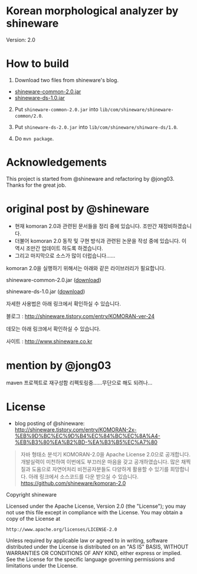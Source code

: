 Korean morphological analyzer by shineware
==========================================

Version: 2.0

# How to build

1. Download two files from shineware's blog.
* [shineware-common-2.0.jar](http://shineware.tistory.com/attachment/cfile9.uf@2752823C542945A30BE87B.jar>download)
* [shineware-ds-1.0.jar](http://shineware.tistory.com/attachment/cfile10.uf@22510A3C542945AB0DF2ED.jar>download)

2. Put `shineware-common-2.0.jar` into `lib/com/shineware/shineware-common/2.0`.

3. Put `shineware-ds-2.0.jar` into `lib/com/shineware/shinware-ds/1.0`.

4. Do `mvn package`.

# Acknowledgements

This project is started from @shineware and refactoring by @jong03. Thanks for the great job.  

# original post by @shineware

* 현재 komoran 2.0과 관련된 문서들을 정리 중에 있습니다. 조만간 재정비하겠습니다.
* 더불어 komoran 2.0 동작 및 구현 방식과 관련된 논문을 작성 중에 있습니다. 이 역시 조만간 업데이트 하도록 하겠습니다.
* 그리고 마지막으로 소스가 많이 더럽습니다......

komoran 2.0을 실행하기 위해서는 아래와 같은 라이브러리가 필요합니다.

shineware-common-2.0.jar (<a href=http://shineware.tistory.com/attachment/cfile9.uf@2752823C542945A30BE87B.jar>download</a>)

shineware-ds-1.0.jar (<a href=http://shineware.tistory.com/attachment/cfile10.uf@22510A3C542945AB0DF2ED.jar>download</a>)

자세한 사용법은 아래 링크에서 확인하실 수 있습니다.

블로그 : http://shineware.tistory.com/entry/KOMORAN-ver-24

데모는 아래 링크에서 확인하실 수 있습니다.

사이트 : http://www.shineware.co.kr

# mention by @jong03

maven 프로젝트로 재구성함 리펙토링중......무단으로 해도 되려나...

# License

* blog posting of @shineware: http://shineware.tistory.com/entry/KOMORAN-2x-%EB%9D%BC%EC%9D%B4%EC%84%BC%EC%8A%A4-%EB%B3%80%EA%B2%BD-%EA%B3%B5%EC%A7%80

> 자바 형태소 분석기 KOMORAN-2.0을 Apache License 2.0으로 공개합니다.
> 개발실력이 미천하여 이번에도 부끄러운 마음을 갖고 공개하였습니다. 
> 많은 채찍질과 도움으로 자연어처리 비전공자분들도 다양하게 활용할 수 있기를 희망합니다. 
> 아래 링크에서 소스코드를 다운 받으실 수 있습니다.
> https://github.com/shineware/komoran-2.0

Copyright shineware

Licensed under the Apache License, Version 2.0 (the "License");
you may not use this file except in compliance with the License.
You may obtain a copy of the License at

    http://www.apache.org/licenses/LICENSE-2.0

Unless required by applicable law or agreed to in writing, software
distributed under the License is distributed on an "AS IS" BASIS,
WITHOUT WARRANTIES OR CONDITIONS OF ANY KIND, either express or implied.
See the License for the specific language governing permissions and
limitations under the License.
